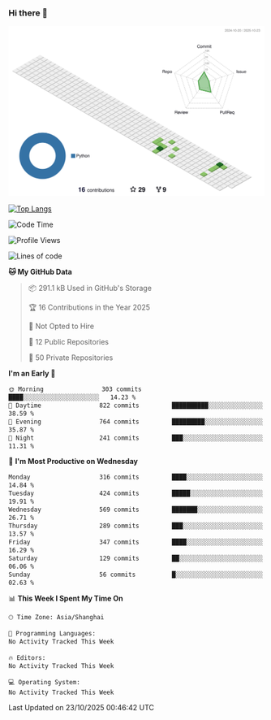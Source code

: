 ### Hi there 👋

![](./profile-3d-contrib/profile-green-animate.svg)

 

[![Top Langs](https://github-readme-stats.vercel.app/api/top-langs/?username=fly2tomato)](https://github.com/anuraghazra/github-readme-stats)


 

<!--START_SECTION:waka-->
![Code Time](http://img.shields.io/badge/Code%20Time-5%20hrs%2042%20mins-blue)

![Profile Views](http://img.shields.io/badge/Profile%20Views-0-blue)

![Lines of code](https://img.shields.io/badge/From%20Hello%20World%20I%27ve%20Written-529.7%20thousand%20lines%20of%20code-blue)

**🐱 My GitHub Data** 

> 📦 291.1 kB Used in GitHub's Storage 
 > 
> 🏆 16 Contributions in the Year 2025
 > 
> 🚫 Not Opted to Hire
 > 
> 📜 12 Public Repositories 
 > 
> 🔑 50 Private Repositories 
 > 
**I'm an Early 🐤** 

```text
🌞 Morning                303 commits         ████░░░░░░░░░░░░░░░░░░░░░   14.23 % 
🌆 Daytime                822 commits         ██████████░░░░░░░░░░░░░░░   38.59 % 
🌃 Evening                764 commits         █████████░░░░░░░░░░░░░░░░   35.87 % 
🌙 Night                  241 commits         ███░░░░░░░░░░░░░░░░░░░░░░   11.31 % 
```
📅 **I'm Most Productive on Wednesday** 

```text
Monday                   316 commits         ████░░░░░░░░░░░░░░░░░░░░░   14.84 % 
Tuesday                  424 commits         █████░░░░░░░░░░░░░░░░░░░░   19.91 % 
Wednesday                569 commits         ███████░░░░░░░░░░░░░░░░░░   26.71 % 
Thursday                 289 commits         ███░░░░░░░░░░░░░░░░░░░░░░   13.57 % 
Friday                   347 commits         ████░░░░░░░░░░░░░░░░░░░░░   16.29 % 
Saturday                 129 commits         ██░░░░░░░░░░░░░░░░░░░░░░░   06.06 % 
Sunday                   56 commits          █░░░░░░░░░░░░░░░░░░░░░░░░   02.63 % 
```


📊 **This Week I Spent My Time On** 

```text
🕑︎ Time Zone: Asia/Shanghai

💬 Programming Languages: 
No Activity Tracked This Week

🔥 Editors: 
No Activity Tracked This Week

💻 Operating System: 
No Activity Tracked This Week
```


 Last Updated on 23/10/2025 00:46:42 UTC
<!--END_SECTION:waka-->
